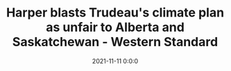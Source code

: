 ---
"title": "Harper blasts Trudeau's climate plan as unfair to Alberta and Saskatchewan - Western Standard"
"date": "2021-11-11 0:0:0"
"feed_name": "GOOGLENEWSDRILLING"
"feed_website": "https://news.google.com/search?q=drilling%2Bincident&hl=en-US&gl=US&ceid=US:en"
"feed_rss": "https://news.google.com/rss/search?q=drilling%2Bincident&hl=en-US&gl=US&ceid=US:en"
"link": "https://westernstandardonline.com/2021/11/harper-blasts-trudeaus-climate-plan-as-unfair-to-alberta-and-saskatchewan/"
"source": "{'href': 'https://westernstandardonline.com', 'title': 'Western Standard'}"
"file": "_posts/2021-1-1-c92a722b2e9ee47b940a62a8385be80efeba127a.md"
"accident": "1"
"drilling": "0"
"dead": "0"
"injured": "0"
"arrested": "0"
"place": "unknown place"
"where": "unknown site"
"causes": "unknown"
"place_uri": "unknown place"
---